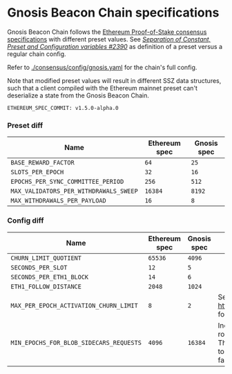 # Gnosis Beacon Chain specifications

Gnosis Beacon Chain follows the [Ethereum Proof-of-Stake consensus specifications](https://github.com/ethereum/consensus-specs) with different preset values. See [_Separation of Constant, Preset and Configuration variables #2390_](https://github.com/ethereum/consensus-specs/pull/2390) as definition of a preset versus a regular chain config.

Refer to [./consensus/config/gnosis.yaml](./consensus/config/gnosis.yaml) for the chain's full config.

Note that modified preset values will result in different SSZ data structures, such that a client compiled with the Ethereum mainnet preset can't deserialize a state from the Gnosis Beacon Chain.

```
ETHEREUM_SPEC_COMMIT: v1.5.0-alpha.0
```

### Preset diff

| Name                                   | Ethereum spec | Gnosis spec |
| -------------------------------------- | ------- | ------ |
| `BASE_REWARD_FACTOR`                   | `64`    | `25`   |
| `SLOTS_PER_EPOCH`                      | `32`    | `16`   |
| `EPOCHS_PER_SYNC_COMMITTEE_PERIOD`     | `256`   | `512`  |
| `MAX_VALIDATORS_PER_WITHDRAWALS_SWEEP` | `16384` | `8192` |
| `MAX_WITHDRAWALS_PER_PAYLOAD`          | `16`    | `8`    |

### Config diff

| Name                                    | Ethereum spec | Gnosis spec  |   |
| --------------------------------------- | ------------- | ------------ | - |
| `CHURN_LIMIT_QUOTIENT`                  | `65536`       | `4096`       |
| `SECONDS_PER_SLOT`                      | `12`          | `5`          |
| `SECONDS_PER_ETH1_BLOCK`                | `14`          | `6`          |
| `ETH1_FOLLOW_DISTANCE`                  | `2048`        | `1024`       |
| `MAX_PER_EPOCH_ACTIVATION_CHURN_LIMIT`  | `8`           | `2`          | See https://github.com/gnosischain/specs/pull/22 for rationale |
| `MIN_EPOCHS_FOR_BLOB_SIDECARS_REQUESTS` | `4096`        | `16384`      | Increased to match the expected 2 weeks rollups consider today for Ethereum mainnet. The total disk requirement roughly equivalent to Ethereum mainnet since epochs are 4.8x faster |

